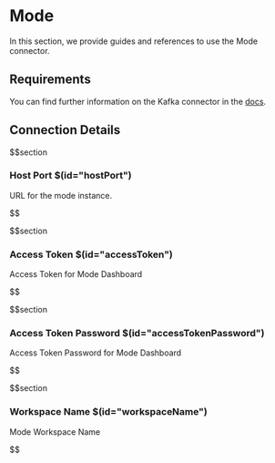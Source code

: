 # Mode

In this section, we provide guides and references to use the Mode connector.

## Requirements
<!-- to be updated -->
You can find further information on the Kafka connector in the [docs](https://docs.open-metadata.org/connectors/dashboard/mode).

## Connection Details

$$section
### Host Port $(id="hostPort")

URL for the mode instance.
<!-- hostPort to be updated -->
$$

$$section
### Access Token $(id="accessToken")

Access Token for Mode Dashboard
<!-- accessToken to be updated -->
$$

$$section
### Access Token Password $(id="accessTokenPassword")

Access Token Password for Mode Dashboard
<!-- accessTokenPassword to be updated -->
$$

$$section
### Workspace Name $(id="workspaceName")

Mode Workspace Name
<!-- workspaceName to be updated -->
$$
